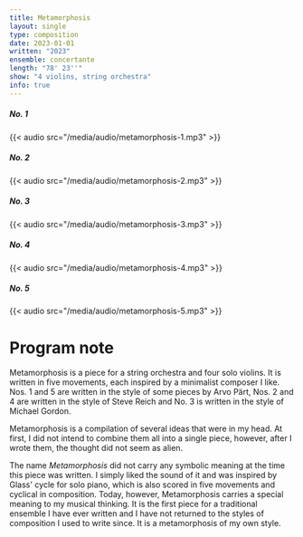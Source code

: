 ```yaml
---
title: Metamorphosis
layout: single
type: composition
date: 2023-01-01
written: "2023"
ensemble: concertante
length: "78' 23''"
show: "4 violins, string orchestra"
info: true
---
```


##### No. 1

{{< audio src="/media/audio/metamorphosis-1.mp3" >}}

##### No. 2

{{< audio src="/media/audio/metamorphosis-2.mp3" >}}

##### No. 3

{{< audio src="/media/audio/metamorphosis-3.mp3" >}}

##### No. 4

{{< audio src="/media/audio/metamorphosis-4.mp3" >}}

##### No. 5

{{< audio src="/media/audio/metamorphosis-5.mp3" >}}

# Program note

Metamorphosis is a piece for a string orchestra and four solo violins. It is written in five movements, each inspired by a minimalist composer I like. Nos. 1 and 5 are written in the style of some pieces by Arvo Pärt, Nos. 2 and 4 are written in the style of Steve Reich and No. 3 is written in the style of Michael Gordon.

Metamorphosis is a compilation of several ideas that were in my head. At first, I did not intend to combine them all into a single piece, however, after I wrote them, the thought did not seem as alien.

The name *Metamorphosis* did not carry any symbolic meaning at the time this piece was written. I simply liked the sound of it and was inspired by Glass' cycle for solo piano, which is also scored in five movements and cyclical in composition. Today, however, Metamorphosis carries a special meaning to my musical thinking. It is the first piece for a traditional ensemble I have ever written and I have not returned to the styles of composition I used to write since. It is a metamorphosis of my own style.